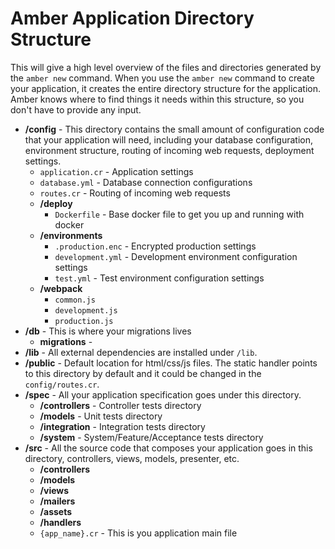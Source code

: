 # Amber Application Directory Structure

This will give a high level overview of the files and directories generated by the `amber new` command. When you use the `amber new` command to create your application, it creates the entire directory structure for the application. Amber knows where to find things it needs within this structure, so you don't have to provide any input.

* **/config** - This directory contains the small amount of configuration code that your application will need, including your database configuration, environment structure, routing of incoming web requests, deployment settings.
  * `application.cr` - Application settings
  * `database.yml` - Database connection configurations
  * `routes.cr` - Routing of incoming web requests
  * **/deploy**
    * `Dockerfile` - Base docker file to get you up and running with docker
  * **/environments**
    * `.production.enc` - Encrypted production settings
    * `development.yml` - Development environment configuration settings
    * `test.yml` - Test environment configuration settings
  * **/webpack**
    * `common.js` 
    * `development.js`
    * `production.js`
* **/db** - This is where your migrations lives
  * **migrations** - 
* **/lib** - All external dependencies are installed under `/lib`.
* **/public** - Default location for html/css/js files. The static handler points to this directory by default and it could be changed in the `config/routes.cr`.
* **/spec** - All your application specification goes under this directory.
  * **/controllers** - Controller tests directory
  * **/models** - Unit tests directory
  * **/integration** - Integration tests directory
  * **/system** - System/Feature/Acceptance tests directory
* **/src** - All the source code that composes your application goes in this directory, controllers, views, models, presenter, etc.
  * **/controllers**
  * **/models**
  * **/views**
  * **/mailers**
  * **/assets**
  * **/handlers**
  * `{app_name}.cr` - This is you application main file 



